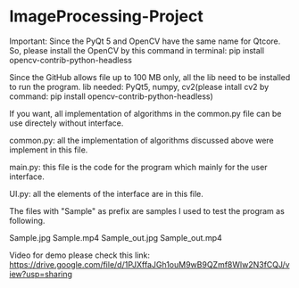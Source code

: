 # ImageProcessing-Project

Important: Since the PyQt 5 and OpenCV have the same name for Qtcore. So, please install the OpenCV by this command in terminal: pip install opencv-contrib-python-headless

Since the GitHub allows file up to 100 MB only, all the lib need to be installed to run the program.
lib needed: PyQt5, numpy, cv2(please intall cv2 by command: pip install opencv-contrib-python-headless)

If you want, all implementation of algorithms in the common.py file can be use directely without interface.

common.py: all the implementation of algorithms discussed above were implement in this file. 

main.py: this file is the code for the program which mainly for the user interface.

UI.py: all the elements of the interface are in this file.



The files with "Sample" as prefix are samples I used to test the program as following.

Sample.jpg
Sample.mp4
Sample_out.jpg
Sample_out.mp4

Video for demo please check this link: https://drive.google.com/file/d/1PJXffaJGh1ouM9wB9QZmf8Wlw2N3fCQJ/view?usp=sharing



